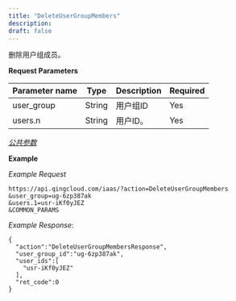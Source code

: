 ```yaml
---
title: "DeleteUserGroupMembers"
description: 
draft: false
---
```




删除用户组成员。

**Request Parameters**

| Parameter name | Type | Description | Required |
| --- | --- | --- | --- |
| user_group | String | 用户组ID | Yes |
| users.n | String | 用户ID。 | Yes |

[_公共参数_](../../common/parameters.html#api-common-parameters)

**Example**

_Example Request_

```
https://api.qingcloud.com/iaas/?action=DeleteUserGroupMembers
&user_group=ug-6zp387ak
&users.1=usr-iKf0yJEZ
&COMMON_PARAMS
```

_Example Response_:

```
{
  "action":"DeleteUserGroupMembersResponse",
  "user_group_id":"ug-6zp387ak",
  "user_ids":[
    "usr-iKf0yJEZ"
  ],
  "ret_code":0
}
```
